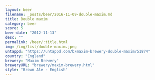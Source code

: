 ```yaml
---
layout: beer
filename: _posts/beer/2016-11-09-double-maxim.md
title: Double maxim
category: beer
score: 5
beer-date: "2012-11-13"
desc: ""
permalink: /beer/:title.html
img: /img/list/double-maxim.jpeg
untappd: "https://untappd.com/b/maxim-brewery-double-maxim/51874"
country: "England"
brewery: "Maxim Brewery"
breweryURL: "brewery/maxim-brewery.html"
style: "Brown Ale - English"
---
```

